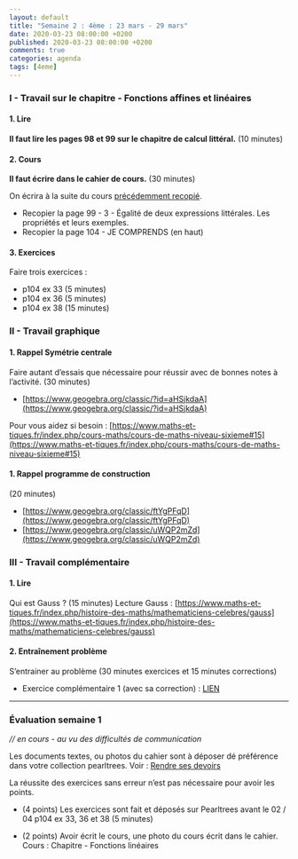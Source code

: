 ```yaml
---
layout: default
title: "Semaine 2 : 4ème : 23 mars - 29 mars"
date: 2020-03-23 08:00:00 +0200
published: 2020-03-23 08:00:00 +0200
comments: true
categories: agenda
tags: [4eme]
---
```



### I - Travail sur le chapitre - Fonctions affines et linéaires

#### 1. Lire

**Il faut lire les pages 98 et 99 sur le chapitre de calcul littéral.** (10 minutes)

#### 2. Cours

**Il faut écrire dans le cahier de cours.** (30 minutes)

On écrira à la suite du cours [précédemment recopié](https://www.holomorphe.fr/posts/S1-4eme-16mars-22mars/). 

* Recopier la page 99 - 3 - Égalité de deux expressions littérales.
Les propriétés et leurs exemples.
* Recopier la page 104 - JE COMPRENDS (en haut)

#### 3. Exercices

Faire trois exercices :

* p104 ex 33 (5 minutes)
* p104 ex 36 (5 minutes)
* p104 ex 38 (15 minutes)


<!--more-->
### II - Travail graphique

#### 1. Rappel Symétrie centrale

Faire autant d’essais que nécessaire pour réussir avec de bonnes notes à l’activité. (30 minutes)

* [https://www.geogebra.org/classic/?id=aHSjkdaA](https://www.geogebra.org/classic/?id=aHSjkdaA)

Pour vous aidez si besoin : [https://www.maths-et-tiques.fr/index.php/cours-maths/cours-de-maths-niveau-sixieme#15](https://www.maths-et-tiques.fr/index.php/cours-maths/cours-de-maths-niveau-sixieme#15)

#### 1. Rappel programme de construction 

(20 minutes)

* [https://www.geogebra.org/classic/ftYgPFqD](https://www.geogebra.org/classic/ftYgPFqD)
* [https://www.geogebra.org/classic/uWQP2mZd](https://www.geogebra.org/classic/uWQP2mZd)

### III - Travail complémentaire

#### 1. Lire

Qui est Gauss ? (15 minutes)
Lecture Gauss : [https://www.maths-et-tiques.fr/index.php/histoire-des-maths/mathematiciens-celebres/gauss](https://www.maths-et-tiques.fr/index.php/histoire-des-maths/mathematiciens-celebres/gauss)

#### 2. Entraînement problème

S’entrainer au problème (30 minutes exercices et 15 minutes corrections)

* Exercice complémentaire 1 (avec sa correction) : [LIEN](/assets/doc/4eme/S2/4c2-exc.pdf)



--------------------------------------

### Évaluation semaine 1

*// en cours - au vu des difficultés de communication*

Les documents textes, ou photos du cahier sont à déposer dé préférence dans votre collection pearltrees. Voir : [Rendre ses devoirs](/rendu/)

La réussite des exercices sans erreur n’est pas nécessaire pour avoir les points.

* (4 points) Les exercices sont fait et déposés sur Pearltrees avant le 02 / 04
p104 ex 33, 36 et 38 (5 minutes)

* (2 points) Avoir écrit le cours, une photo du cours écrit dans le cahier. Cours : Chapitre - Fonctions
linéaires
